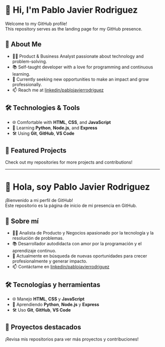 # 👋 Hi, I'm Pablo Javier Rodriguez

Welcome to my GitHub profile!  
This repository serves as the landing page for my GitHub presence.

## 🚀 About Me

- 🧑‍💻 Product & Business Analyst passionate about technology and problem-solving.
- 📚 Self-taught developer with a love for programming and continuous learning.
- 🌱 Currently seeking new opportunities to make an impact and grow professionally.
- 📫 Reach me at [linkedin/pablojavierrodriguez](https://www.linkedin.com/in/pablojavierrodriguez/)

## 🛠️ Technologies & Tools

- 🌐 Comfortable with **HTML**, **CSS**, and **JavaScript**
- 🐍 Learning **Python**, **Node.js**, and **Express**
- 🛠️ Using **Git**, **GitHub**, **VS Code**

## 📂 Featured Projects

Check out my repositories for more projects and contributions!

---

# 👋 Hola, soy Pablo Javier Rodriguez

¡Bienvenido a mi perfil de GitHub!  
Este repositorio es la página de inicio de mi presencia en GitHub.

## 🚀 Sobre mí

- 🧑‍💻 Analista de Producto y Negocios apasionado por la tecnología y la resolución de problemas.
- 📚 Desarrollador autodidacta con amor por la programación y el aprendizaje continuo.
- 🌱 Actualmente en búsqueda de nuevas oportunidades para crecer profesionalmente y generar impacto.
- 📫 Contáctame en [linkedin/pablojavierrodriguez](https://www.linkedin.com/in/pablojavierrodriguez/)

## 🛠️ Tecnologías y herramientas

- 🌐 Manejo **HTML**, **CSS** y **JavaScript**
- 🐍 Aprendiendo **Python**, **Node.js** y **Express**
- 🛠️ Uso **Git**, **GitHub**, **VS Code**

## 📂 Proyectos destacados

¡Revisa mis repositorios para ver más proyectos y contribuciones!
